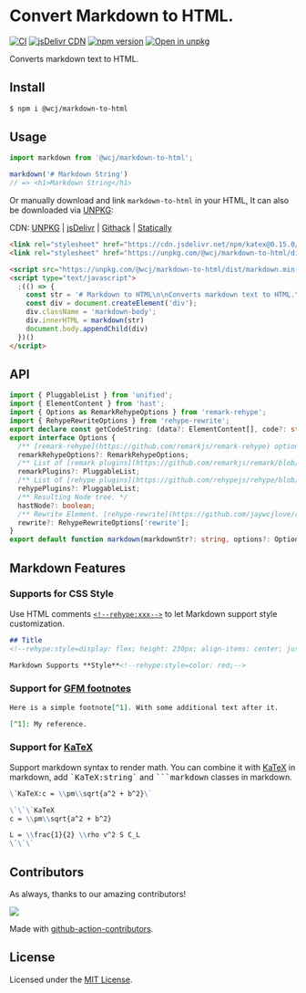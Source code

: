 Convert Markdown to HTML.
===

[![CI](https://github.com/jaywcjlove/markdown-to-html/actions/workflows/ci.yml/badge.svg)](https://github.com/jaywcjlove/markdown-to-html/actions/workflows/ci.yml)
[![jsDelivr CDN](https://data.jsdelivr.com/v1/package/npm/@wcj/markdown-to-html/badge?style=rounded)](https://www.jsdelivr.com/package/npm/@wcj/markdown-to-html)
[![npm version](https://img.shields.io/npm/v/@wcj/markdown-to-html.svg)](https://www.npmjs.com/package/@wcj/markdown-to-html)
[![Open in unpkg](https://img.shields.io/badge/Open%20in-unpkg-blue)](https://uiwjs.github.io/npm-unpkg/#/pkg/@wcj/markdown-to-html/file/README.md)

Converts markdown text to HTML.

## Install

```bash
$ npm i @wcj/markdown-to-html
```

## Usage

```js
import markdown from '@wcj/markdown-to-html';

markdown('# Markdown String')
// => <h1>Markdown String</h1>
```

Or manually download and link `markdown-to-html` in your HTML, It can also be downloaded via [UNPKG](https://unpkg.com/browse/@wcj/markdown-to-html/):

CDN: [UNPKG](https://unpkg.com/@wcj/markdown-to-html/dist/) | [jsDelivr](https://cdn.jsdelivr.net/npm/@wcj/markdown-to-html/) | [Githack](https://raw.githack.com/jaywcjlove/markdown-to-html/gh-pages/markdown.min.js) | [Statically](https://cdn.statically.io/gh/jaywcjlove/markdown-to-html/gh-pages/markdown.min.js)

```html
<link rel="stylesheet" href="https://cdn.jsdelivr.net/npm/katex@0.15.0/dist/katex.min.css">
<link rel="stylesheet" href="https://unpkg.com/@wcj/markdown-to-html/dist/marked.css">

<script src="https://unpkg.com/@wcj/markdown-to-html/dist/markdown.min.js"></script>
<script type="text/javascript">
  ;(() => {
    const str = '# Markdown to HTML\n\nConverts markdown text to HTML.\n\n';
    const div = document.createElement('div');
    div.className = 'markdown-body';
    div.innerHTML = markdown(str)
    document.body.appendChild(div)
  })()
</script>
```

## API

```ts
import { PluggableList } from 'unified';
import { ElementContent } from 'hast';
import { Options as RemarkRehypeOptions } from 'remark-rehype';
import { RehypeRewriteOptions } from 'rehype-rewrite';
export declare const getCodeString: (data?: ElementContent[], code?: string) => string;
export interface Options {
  /** [remark-rehype](https://github.com/remarkjs/remark-rehype) options */
  remarkRehypeOptions?: RemarkRehypeOptions;
  /** List of [remark plugins](https://github.com/remarkjs/remark/blob/main/doc/plugins.md#list-of-plugins) to use. See the next section for examples on how to pass options */
  remarkPlugins?: PluggableList;
  /** List of [rehype plugins](https://github.com/rehypejs/rehype/blob/main/doc/plugins.md#list-of-plugins) to use. See the next section for examples on how to pass options */
  rehypePlugins?: PluggableList;
  /** Resulting Node tree. */
  hastNode?: boolean;
  /** Rewrite Element. [rehype-rewrite](https://github.com/jaywcjlove/rehype-rewrite#rewritenode-index-parent-void) */
  rewrite?: RehypeRewriteOptions['rewrite'];
}
export default function markdown(markdownStr?: string, options?: Options): string | import("hast").Root;
```

## Markdown Features

### Supports for CSS Style

Use HTML comments [`<!--rehype:xxx-->`](https://github.com/jaywcjlove/rehype-attr)<!--rehype:style=color: red;--> to let Markdown support style customization.

```markdown
## Title
<!--rehype:style=display: flex; height: 230px; align-items: center; justify-content: center; font-size: 38px;-->

Markdown Supports **Style**<!--rehype:style=color: red;-->
```

### Support for [GFM footnotes](https://github.blog/changelog/2021-09-30-footnotes-now-supported-in-markdown-fields/)

```markdown
Here is a simple footnote[^1]. With some additional text after it.

[^1]: My reference.
```

### Support for [KaTeX](https://github.com/Khan/KaTeX)

Support markdown syntax to render math. You can combine it with [KaTeX](https://github.com/Khan/KaTeX) in markdown, add <kbd>\`KaTeX:string\`</kbd> and <kbd>\`\`\`markdown</kbd> classes in markdown.

```markdown
\`KaTeX:c = \\pm\\sqrt{a^2 + b^2}\`
```

```markdown
\`\`\`KaTeX
c = \\pm\\sqrt{a^2 + b^2}

L = \\frac{1}{2} \\rho v^2 S C_L
\`\`\`
```

## Contributors

As always, thanks to our amazing contributors!

<a href="https://github.com/jaywcjlove/markdown-to-html/graphs/contributors">
  <img src="https://jaywcjlove.github.io/markdown-to-html/CONTRIBUTORS.svg" />
</a>

Made with [github-action-contributors](https://github.com/jaywcjlove/github-action-contributors).

## License

Licensed under the [MIT License](https://opensource.org/licenses/MIT).

